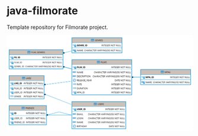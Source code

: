 # java-filmorate
Template repository for Filmorate project.


![DataBase Image](https://github.com/AndMolPraktikum/java-filmorate/blob/main/src/main/resources/PUBLIC.png)

